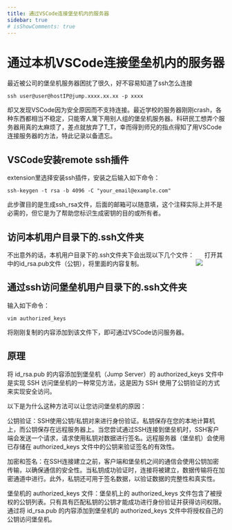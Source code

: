 ```yaml
---
title: 通过VSCode连接堡垒机内的服务器
sidebar: true
# isShowComments: true
---
```


# 通过本机VSCode连接堡垒机内的服务器

<ClientOnly>
<title-pv/>
</ClientOnly>

最近被公司的堡垒机服务器困扰了很久，好不容易知道了ssh怎么连接
```shell
ssh user@user@hostIP@jump.xxxx.xx.xx -p xxxx
```
却又发现VSCode因为安全原因而不支持连接。最近学校的服务器刚刚crash，各种东西都相当不稳定，只能寄人篱下用别人组的堡垒机服务器。科研民工想弄个服务器用真的太麻烦了，差点就放弃了T_T，幸而得到师兄的指点得知了用VSCode连接服务器的方法，特此记录以备遗忘。

## VSCode安装remote ssh插件

extension里选择安装ssh插件，安装之后输入如下命令：
```shell
ssh-keygen -t rsa -b 4096 -C "your_email@example.com"
```
此步骤目的是生成ssh_rsa文件，后面的邮箱可以随意填，这个注释实际上并不是必需的，但它是为了帮助您标识生成密钥的目的或所有者。

## 访问本机用户目录下的.ssh文件夹
不出意外的话，本机用户目录下的.ssh文件夹下会出现以下几个文件：
<img src="/img/ssh.png" style="margin-bottom: -20px;">
打开其中的id_rsa.pub文件（公钥），将里面的内容复制。

## 通过ssh访问堡垒机用户目录下的.ssh文件夹
输入如下命令：
```shell
vim authorized_keys
```
将刚刚复制的内容添加到该文件下，即可通过VSCode访问服务器。

## 原理

将 id_rsa.pub 的内容添加到堡垒机（Jump Server）的 authorized_keys 文件中是实现 SSH 访问堡垒机的一种常见方法，这是因为 SSH 使用了公钥验证的方式来实现安全访问。

以下是为什么这种方法可以让您访问堡垒机的原因：

公钥验证：SSH使用公钥/私钥对来进行身份验证。私钥保存在您的本地计算机上，而公钥保存在远程服务器上。当您尝试通过SSH连接到堡垒机时，SSH客户端会发送一个请求，请求使用私钥对数据进行签名。远程服务器（堡垒机）会使用已存储在 authorized_keys 文件中的公钥来验证签名的有效性。

加密和签名：在SSH连接建立之前，客户端和堡垒机之间的通信会使用公钥加密传输，以确保通信的安全性。当私钥成功验证时，连接将被建立，数据传输将在加密通道中进行。此外，私钥还可用于签名数据，以验证数据的完整性和真实性。

堡垒机的 authorized_keys 文件：堡垒机上的 authorized_keys 文件包含了被授权的公钥列表。只有具有匹配私钥的公钥才能成功进行身份验证并获得访问权限。通过将 id_rsa.pub 的内容添加到堡垒机的 authorized_keys 文件中将授权自己的公钥访问堡垒机。

<ClientOnly>
  <leave/>
</ClientOnly/>